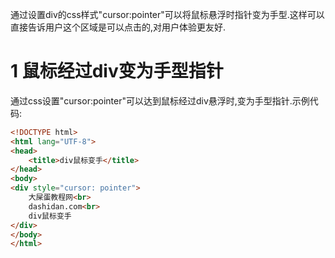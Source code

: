 <div class="jumbotron">
<p>通过设置div的css样式"cursor:pointer"可以将鼠标悬浮时指针变为手型.这样可以直接告诉用户这个区域是可以点击的,对用户体验更友好.</p>
</div>


1 鼠标经过div变为手型指针
===

通过css设置"cursor:pointer"可以达到鼠标经过div悬浮时,变为手型指针.示例代码:

```html
<!DOCTYPE html>
<html lang="UTF-8">
<head>
    <title>div鼠标变手</title>
</head>
<body>
<div style="cursor: pointer">
    大屎蛋教程网<br>
    dashidan.com<br>
    div鼠标变手
</div>
</body>
</html>
```